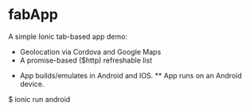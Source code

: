 # fabApp

A simple Ionic tab-based app demo:
- Geolocation via Cordova and Google Maps
- A promise-based ($http) refreshable list

* App builds/emulates in Android and IOS.
** App runs on an Android device.

$ ionic run android

